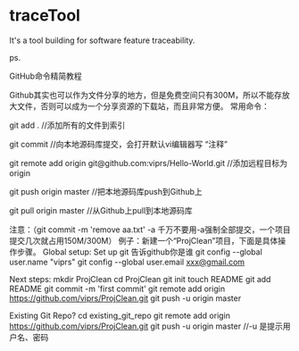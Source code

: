 traceTool
=========
It's a tool building for software feature traceability.

ps.

GitHub命令精简教程

Github其实也可以作为文件分享的地方，但是免费空间只有300M，所以不能存放大文件，否则可以成为一个分享资源的下载站，而且非常方便。
常用命令：
<p>git add .   //添加所有的文件到索引</p>
<p>git commit  //向本地源码库提交，会打开默认vi编辑器写 “注释”</p>
<p>git remote add origin git@github.com:viprs/Hello-World.git   //添加远程目标为origin</p>
<p>git push origin master  //把本地源码库push到Github上</p>
<p>git pull origin  master  //从Github上pull到本地源码库</p>
 
注意：（git commit -m 'remove aa.txt' -a  千万不要用-a强制全部提交，一个项目提交几次就占用150M/300M）
例子：新建一个“ProjClean”项目，下面是具体操作步骤。
Global setup:
 Set up git  告诉github你是谁
  git config --global user.name "viprs"
  git config --global user.email xxx@gmail.com
      
Next steps:
  mkdir ProjClean
  cd ProjClean
  git init
  touch README
  git add README
  git commit -m 'first commit'
  git remote add origin https://github.com/viprs/ProjClean.git
  git push -u origin master
      
Existing Git Repo?
  cd existing_git_repo
  git remote add origin https://github.com/viprs/ProjClean.git
  git push -u origin master  //-u 是提示用户名、密码

